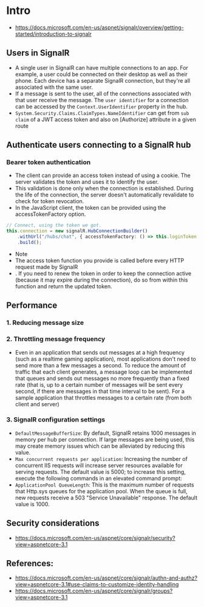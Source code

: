 # Intro
- https://docs.microsoft.com/en-us/aspnet/signalr/overview/getting-started/introduction-to-signalr
## Users in SignalR
- A single user in SignalR can have multiple connections to an app. For example, a user could be connected on their desktop as well as their phone. Each device has a separate SignalR connection, but they're all associated with the same user.
- If a message is sent to the user, all of the connections associated with that user receive the message. The `user identifier` for a connection can be accessed by the `Context.UserIdentifier` property in the hub.
- `System.Security.Claims.ClaimTypes.NameIdentifier` can get from `sub claim` of a JWT access token and also on [Authorize] attribute in a given route 

## Authenticate users connecting to a SignalR hub
### Bearer token authentication

- The client can provide an access token instead of using a cookie. The server validates the token and uses it to identify the user.
- This validation is done only when the connection is established. During the life of the connection, the server doesn't automatically revalidate to check for token revocation.
- In the JavaScript client, the token can be provided using the accessTokenFactory option.
```typescript
// Connect, using the token we got.
this.connection = new signalR.HubConnectionBuilder()
    .withUrl("/hubs/chat", { accessTokenFactory: () => this.loginToken })
    .build();
```
- Note
 - The access token function you provide is called before every HTTP request made by SignalR
 - . If you need to renew the token in order to keep the connection active (because it may expire during the connection), do so from within this function and return the updated token.
## Performance
### 1. Reducing message size

### 2. Throttling message frequency
- Even in an application that sends out messages at a high frequency (such as a realtime gaming application), most applications don't need to send more than a few messages a second. To reduce the amount of traffic that each client generates, a message loop can be implemented that queues and sends out messages no more frequently than a fixed rate (that is, up to a certain number of messages will be sent every second, if there are messages in that time interval to be sent). For a sample application that throttles messages to a certain rate (from both client and server)

### 3. SignalR configuration settings

- `DefaultMessageBufferSize`: By default, SignalR retains 1000 messages in memory per hub per connection. If large messages are being used, this may create memory issues which can be alleviated by reducing this value.
- `Max concurrent requests per application`: Increasing the number of concurrent IIS requests will increase server resources available for serving requests. The default value is 5000; to increase this setting, execute the following commands in an elevated command prompt:
- `ApplicationPool QueueLength`: This is the maximum number of requests that Http.sys queues for the application pool. When the queue is full, new requests receive a 503 "Service Unavailable" response. The default value is 1000.

## Security considerations
- https://docs.microsoft.com/en-us/aspnet/core/signalr/security?view=aspnetcore-3.1
## References:
- https://docs.microsoft.com/en-us/aspnet/core/signalr/authn-and-authz?view=aspnetcore-3.1#use-claims-to-customize-identity-handling
- https://docs.microsoft.com/en-us/aspnet/core/signalr/groups?view=aspnetcore-3.1